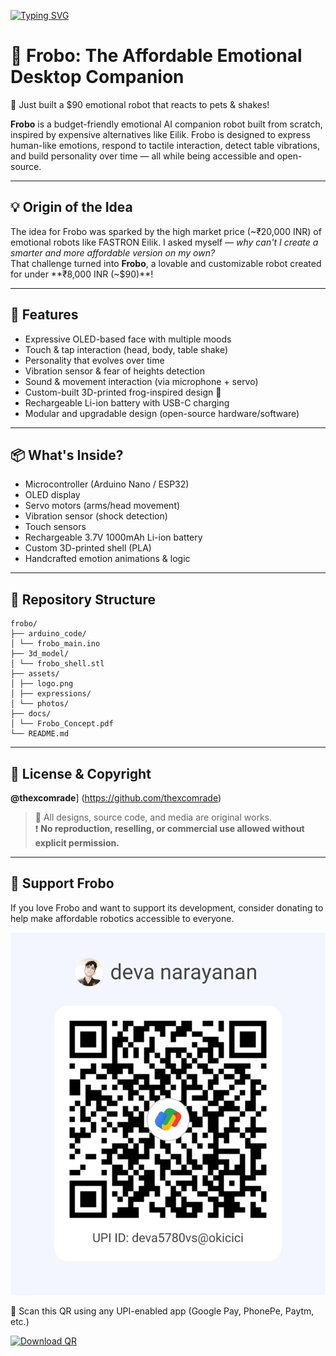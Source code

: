 [![Typing SVG](https://readme-typing-svg.demolab.com/?lines=FROBO,+The+Friendly+Robot;Emotionally+Responsive+%7C+Budget+Smart;Frog-Inspired+Design&font=Fira+Code&width=1000)](https://git.io/typing-svg)

# 🤖 Frobo: The Affordable Emotional Desktop Companion

🚀 Just built a $90 emotional robot that reacts to pets & shakes!

**Frobo** is a budget-friendly emotional AI companion robot built from scratch, inspired by expensive alternatives like Eilik. Frobo is designed to express human-like emotions, respond to tactile interaction, detect table vibrations, and build personality over time — all while being accessible and open-source.

---

## 💡 Origin of the Idea

The idea for Frobo was sparked by the high market price (~₹20,000 INR) of emotional robots like FASTRON Eilik. I asked myself — *why can't I create a smarter and more affordable version on my own?*  
That challenge turned into **Frobo**, a lovable and customizable robot created for under **₹8,000 INR (~$90)**!

---

## 🔧 Features

- Expressive OLED-based face with multiple moods
- Touch & tap interaction (head, body, table shake)
- Personality that evolves over time
- Vibration sensor & fear of heights detection
- Sound & movement interaction (via microphone + servo)
- Custom-built 3D-printed frog-inspired design 🐸
- Rechargeable Li-ion battery with USB-C charging
- Modular and upgradable design (open-source hardware/software)

---

## 📦 What's Inside?

- Microcontroller (Arduino Nano / ESP32)
- OLED display
- Servo motors (arms/head movement)
- Vibration sensor (shock detection)
- Touch sensors
- Rechargeable 3.7V 1000mAh Li-ion battery
- Custom 3D-printed shell (PLA)
- Handcrafted emotion animations & logic

---

## 📁 Repository Structure
```plaintext
frobo/
├── arduino_code/
│ └── frobo_main.ino
├── 3d_model/
│ └── frobo_shell.stl
├── assets/
│ ├── logo.png
│ ├── expressions/
│ └── photos/
├── docs/
│ └── Frobo_Concept.pdf
└── README.md
```
---

## 📢 License & Copyright

**@thexcomrade**] (https://github.com/thexcomrade)
> 📁 All designs, source code, and media are original works.  
> ❗ **No reproduction, reselling, or commercial use allowed without explicit permission.**

---

## 🙌 Support Frobo

If you love Frobo and want to support its development, consider donating to help make affordable robotics accessible to everyone.

![Donate via GPay](assets/gpay_qr.png)

📲 Scan this QR using any UPI-enabled app (Google Pay, PhonePe, Paytm, etc.)

[![Download QR](https://img.shields.io/badge/Download-QR_Code-green?style=for-the-badge&logo=googlepay)](assets/gpay_qr.png)




